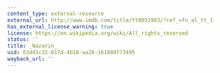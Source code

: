 ```yaml
---
content_type: external-resource
external_url: http://www.imdb.com/title/tt0051983/?ref_=fn_al_tt_1
has_external_license_warning: true
license: https://en.wikipedia.org/wiki/All_rights_reserved
status: ''
title: _Nazarin_
uid: 634d1c32-617d-4b18-aa28-161888f73495
wayback_url: ''
---
```

